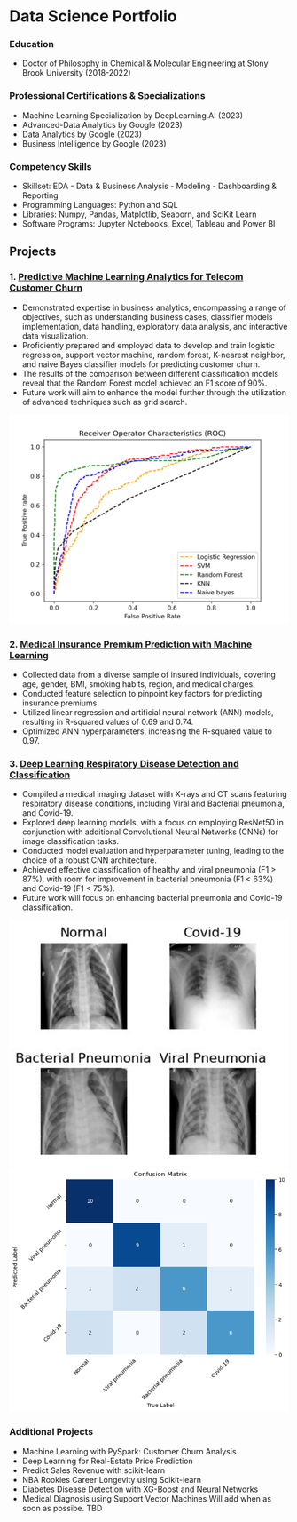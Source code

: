 # Data Science Portfolio

### Education
 - Doctor of Philosophy in Chemical & Molecular Engineering at Stony Brook University (2018-2022)

### Professional Certifications & Specializations
 - Machine Learning Specialization by DeepLearning.AI 	(2023)
 - Advanced-Data Analytics by Google 	(2023)
 - Data Analytics by Google 	(2023)
 - Business Intelligence by Google 	(2023)


### Competency Skills
 - Skillset: EDA - Data & Business Analysis - Modeling - Dashboarding & Reporting 
 - Programming Languages: Python and SQL
 - Libraries: Numpy, Pandas, Matplotlib, Seaborn, and SciKit Learn
 - Software Programs: Jupyter Notebooks, Excel, Tableau and Power BI


## Projects 
### 1. [Predictive Machine Learning Analytics for Telecom Customer Churn](https://github.com/dsala24/Telecom-Customer-Churn/tree/main) 
 - Demonstrated expertise in business analytics, encompassing a range of objectives, such as understanding business cases, classifier models implementation, data handling, exploratory data analysis, and interactive data visualization.
 - Proficiently prepared and employed data to develop and train logistic regression, support vector machine, random forest, K-nearest neighbor, and naive Bayes classifier models for predicting customer churn.
 - The results of the comparison between different classification models reveal that the Random Forest model achieved an F1 score of 90%.
 - Future work will aim to enhance the model further through the utilization of advanced techniques such as grid search. 

![ROC](https://github.com/dsala24/DS_Portfolio/blob/main/assets/images/Telecom%20Customers%20Churn%20ROC.png)

### 2. [Medical Insurance Premium Prediction with Machine Learning](https://github.com/dsala24/Medical-Insurance-ML/tree/main)
 - Collected data from a diverse sample of insured individuals, covering age, gender, BMI, smoking habits, region, and medical charges.
 - Conducted feature selection to pinpoint key factors for predicting insurance premiums.
 - Utilized linear regression and artificial neural network (ANN) models, resulting in R-squared values of 0.69 and 0.74.
 - Optimized ANN hyperparameters, increasing the R-squared value to 0.97.

### 3. [Deep Learning Respiratory Disease Detection and Classification](https://github.com/dsala24/Respiratory-Disease-DL/tree/main)
 - Compiled a medical imaging dataset with X-rays and CT scans featuring respiratory disease conditions, including Viral and Bacterial pneumonia, and Covid-19.
 - Explored deep learning models, with a focus on employing ResNet50 in conjunction with additional Convolutional Neural Networks (CNNs) for image classification tasks.
 - Conducted model evaluation and hyperparameter tuning, leading to the choice of a robust CNN architecture.
 - Achieved effective classification of healthy and viral pneumonia (F1 > 87%), with room for improvement in bacterial pneumonia (F1 < 63%) and Covid-19 (F1 < 75%).
 - Future work will focus on enhancing bacterial pneumonia and Covid-19 classification.

![Img](https://github.com/dsala24/DS_Portfolio/blob/main/assets/images/Chest-X-Ray-Classification-Images-2.png)
![CM](https://github.com/dsala24/DS_Portfolio/blob/main/assets/images/Chest-X-Ray-Classification-CM-2.png)


### Additional Projects
 - Machine Learning with PySpark: Customer Churn Analysis
 - Deep Learning for Real-Estate Price Prediction
 - Predict Sales Revenue with scikit-learn
 - NBA Rookies Career Longevity using Scikit-learn
 - Diabetes Disease Detection with XG-Boost and Neural Networks
 - Medical Diagnosis using Support Vector Machines
Will add when as soon as possibe. TBD 
